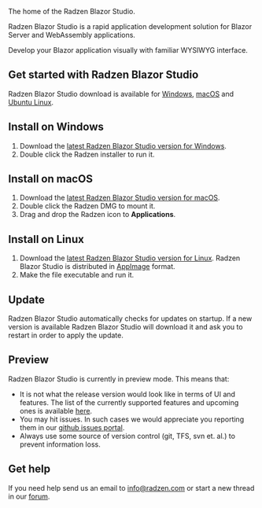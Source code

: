 
The home of the Radzen Blazor Studio.

Radzen Blazor Studio is a rapid application development solution for Blazor Server and WebAssembly applications.

Develop your Blazor application visually with familiar WYSIWYG interface.

## Get started with Radzen Blazor Studio

Radzen Blazor Studio download is available for [Windows](https://www.radzen.com/blazor-studio/download/#windows), [macOS](https://www.radzen.com/blazor-studio/download/#macOS) and [Ubuntu Linux](https://www.radzen.com/blazor-studio/download/#linux).

## Install on Windows
1. Download the [latest Radzen Blazor Studio version for Windows](https://www.radzen.com/blazor-studio/download/#windows).
1. Double click the Radzen installer to run it.

## Install on macOS
1. Download the [latest Radzen Blazor Studio version for macOS](https://www.radzen.com/blazor-studio/download/#macOS).
1. Double click the Radzen DMG to mount it.
1. Drag and drop the Radzen icon to __Applications__.

## Install on Linux
1. Download the [latest Radzen Blazor Studio version for Linux](https://www.radzen.com/blazor-studio/download/#linux). Radzen Blazor Studio is distributed in [AppImage](https://appimage.org) format.
1. Make the file executable and run it.

## Update

Radzen Blazor Studio automatically checks for updates on startup. If a new version is available Radzen Blazor Studio will download it
and ask you to restart in order to apply the update.

## Preview

Radzen Blazor Studio is currently in preview mode. This means that:

- It is not what the release version would look like in terms of UI and features. The list of the currently supported features and upcoming ones is available [here](https://radzen.com/blazor-studio/documentation/roadmap/).
- You may hit issues. In such cases we would appreciate you reporting them in our [github issues portal](https://github.com/radzenhq/radzen-blazor-studio/issues).
- Always use some source of version control (git, TFS, svn et. al.) to prevent information loss.

## Get help

If you need help send us an email to <a href="mailto:info@radzen.com">info@radzen.com</a> or start a new thread in our [forum](https://forum.radzen.com/c/radzen-blazor-studio).
